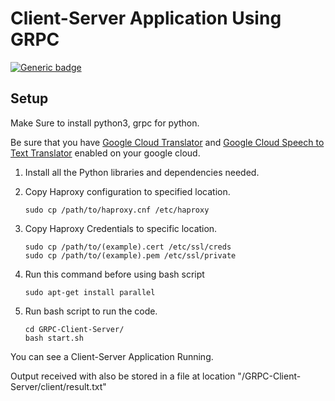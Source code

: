 # Client-Server Application Using GRPC

[![Generic badge](https://img.shields.io/badge/GRPC-Python-<BLUE>.svg)](https://shields.io/)

## Setup

Make Sure to install python3, grpc for python.

Be sure that you have [Google Cloud Translator](https://cloud.google.com/translate/docs/basic/setup-basic) and [Google Cloud Speech to Text Translator](https://pypi.org/project/google-cloud-speech/) enabled on your google cloud.

1. Install all the Python libraries and dependencies needed.

2. Copy Haproxy configuration to specified location.
    ```
    sudo cp /path/to/haproxy.cnf /etc/haproxy
    ```

3. Copy Haproxy Credentials to specific location.
    ```
    sudo cp /path/to/(example).cert /etc/ssl/creds
    sudo cp /path/to/(example).pem /etc/ssl/private
    ```

4. Run this command before using bash script
    ```
    sudo apt-get install parallel
    ```

5. Run bash script to run the code.
    ```
    cd GRPC-Client-Server/
    bash start.sh
    ```

You can see a Client-Server Application Running.

Output received with also be stored in a file at location "/GRPC-Client-Server/client/result.txt"